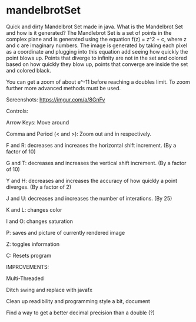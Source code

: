 # mandelbrotSet
Quick and dirty Mandelbrot Set made in java. What is the Mandelbrot Set and how is it generated? The Mandlebrot Set is a set of points 
in the complex plane and is generated using the equation f(z) = z^2 + c, where z and c are imaginary numbers. The image is generated by 
taking each pixel as a coordinate and plugging into this equation add seeing how quickly the point blows up. Points that diverge to 
infinity are not in the set and colored based on how quickly they blow up, points that converge are inside the set and colored black.

You can get a zoom of about e^-11 before reaching a doubles limit. To zoom further more advanced methods must be used.

Screenshots: https://imgur.com/a/8GnFv

Controls:

Arrow Keys: Move around

Comma and Period (< and >): Zoom out and in respectively.

F and R: decreases and increases the horizontal shift increment. (By a factor of 10)

G and T: decreases and increases the vertical shift increment. (By a factor of 10)

Y and H: decreases and increases the accuracy of how quickly a point diverges. (By a factor of 2)

J and U: decreases and increases the number of interations. (By 25)

K and L: changes color

I and O: changes saturation

P: saves and picture of currently rendered image

Z: toggles information

C: Resets program

IMPROVEMENTS:

Multi-Threaded

Ditch swing and replace with javafx

Clean up readibility and programming style a bit, document

Find a way to get a better decimal precision than a double (?)
